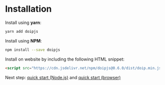 # Installation

Install using **yarn**:

```bash
yarn add doipjs
```

Install using **NPM**:

```bash
npm install --save doipjs
```

Install on website by including the following HTML snippet:

```html
<script src="https://cdn.jsdelivr.net/npm/doipjs@0.6.0/dist/doip.min.js"></script>
```

Next step: [quick start (Node.js)](quickstart-nodejs.md) and [quick start (browser)](quickstart-browser.md)
